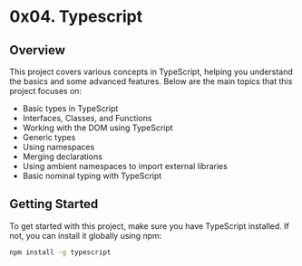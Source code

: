 # 0x04. Typescript

## Overview

This project covers various concepts in TypeScript, helping you understand the basics and some advanced features. Below are the main topics that this project focuses on:

- Basic types in TypeScript
- Interfaces, Classes, and Functions
- Working with the DOM using TypeScript
- Generic types
- Using namespaces
- Merging declarations
- Using ambient namespaces to import external libraries
- Basic nominal typing with TypeScript

## Getting Started

To get started with this project, make sure you have TypeScript installed. If not, you can install it globally using npm:

```bash
npm install -g typescript

